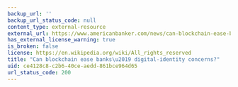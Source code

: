 ```yaml
---
backup_url: ''
backup_url_status_code: null
content_type: external-resource
external_url: https://www.americanbanker.com/news/can-blockchain-ease-banks-digital-identity-concerns
has_external_license_warning: true
is_broken: false
license: https://en.wikipedia.org/wiki/All_rights_reserved
title: "Can blockchain ease banks\u2019 digital-identity concerns?"
uid: ce4128c8-c2b6-40ce-aedd-861bce964d65
url_status_code: 200
---
```

